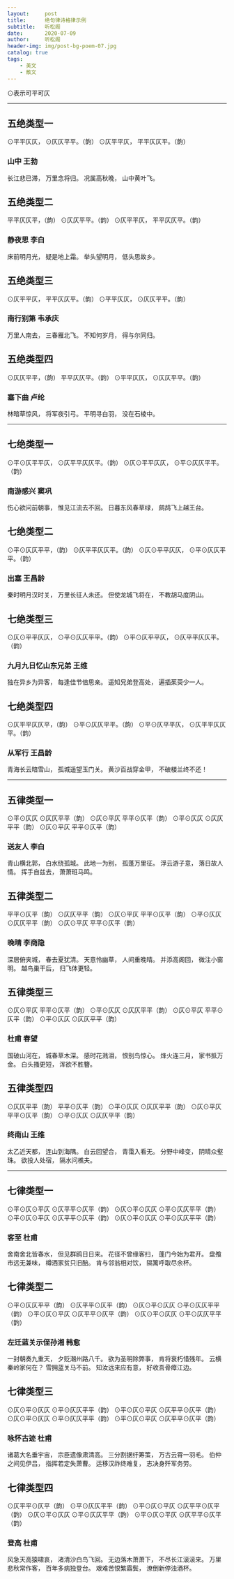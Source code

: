 ```yaml
---
layout:     post
title:      绝句律诗格律示例
subtitle:   听松阁
date:       2020-07-09
author:     听松阁
header-img: img/post-bg-poem-07.jpg
catalog: true
tags:
    - 美文
    - 散文
---
```


⊙表示可平可仄


--------------------------------------------------------------------------------

## 五绝类型一

⊙平平仄仄，
⊙仄仄平平。（韵）
⊙仄平平仄，
平平仄仄平。（韵）

### 山中 王勃

长江悲已滞，
万里念将归。
况属高秋晚，
山中黄叶飞。

## 五绝类型二

平平仄仄平，（韵）
⊙仄仄平平。（韵）
⊙仄平平仄，
平平仄仄平。（韵）

### 静夜思 李白

床前明月光，
疑是地上霜。
举头望明月，
低头思故乡。

## 五绝类型三

⊙仄平平仄，
平平仄仄平。（韵）
⊙平平仄仄，
⊙仄仄平平。（韵）

### 南行别第 韦承庆

万里人南去，
三春雁北飞。
不知何岁月，
得与尔同归。

## 五绝类型四

⊙仄仄平平，（韵）
平平仄仄平。（韵）
⊙平平仄仄，
⊙仄仄平平。（韵）

### 塞下曲 卢纶

林暗草惊风，
将军夜引弓。
平明寻白羽，
没在石棱中。


--------------------------------------------------------------------------------

## 七绝类型一

⊙平⊙仄平平仄，
⊙仄平平仄仄平。（韵）
⊙仄⊙平平仄仄，
⊙平⊙仄仄平平。（韵）

### 南游感兴 窦巩

伤心欲问前朝事，
惟见江流去不回。
日暮东风春草绿，
鹧鸪飞上越王台。

## 七绝类型二

⊙平⊙仄仄平平，（韵）
⊙仄平平仄仄平。（韵）
⊙仄⊙平平仄仄，
⊙平⊙仄仄平平。（韵）

### 出塞 王昌龄

秦时明月汉时关，
万里长征人未还。
但使龙城飞将在，
不教胡马度阴山。

## 七绝类型三

⊙仄⊙平平仄仄，
⊙平⊙仄仄平平。（韵）
⊙平⊙仄平平仄，
⊙仄平平仄仄平。（韵）

### 九月九日忆山东兄弟 王维

独在异乡为异客，
每逢佳节倍思亲。
遥知兄弟登高处，
遍插茱萸少一人。

## 七绝类型四

⊙仄平平仄仄平，（韵）
⊙平⊙仄仄平平。（韵）
⊙平⊙仄平平仄，
⊙仄平平仄仄平。（韵）

### 从军行 王昌龄

青海长云暗雪山，
孤城遥望玉门关。
黄沙百战穿金甲，
不破楼兰终不还！


--------------------------------------------------------------------------------

## 五律类型一

⊙平⊙仄仄
⊙仄仄平平（韵）
⊙仄⊙平仄
平平⊙仄平（韵）
⊙平⊙仄仄
⊙仄仄平平（韵）
⊙仄⊙平仄
平平⊙仄平（韵）

### 送友人 李白

青山横北郭，
白水绕孤城。
此地一为别，
孤蓬万里征。
浮云游子意，
落日故人情。
挥手自兹去，
萧萧班马鸣。

## 五律类型二

平平⊙仄平（韵）
⊙仄仄平平（韵）
⊙仄⊙平仄
平平⊙仄平（韵）
⊙平⊙仄仄
⊙仄仄平平（韵）
⊙仄⊙平仄
平平⊙仄平（韵）

### 晚晴 李商隐

深居俯夹城，
春去夏犹清。
天意怜幽草，
人间重晚晴。
并添高阁回，
微注小窗明。
越鸟巢干后，
归飞体更轻。

## 五律类型三

⊙仄⊙平仄
平平⊙仄平（韵）
⊙平⊙仄仄
⊙仄仄平平（韵）
⊙仄⊙平仄
平平⊙仄平（韵）
⊙平⊙仄仄
⊙仄仄平平（韵）

### 杜甫 春望

国破山河在，
城春草木深。
感时花溅泪，
恨别鸟惊心。
烽火连三月，
家书抵万金。
白头搔更短，
浑欲不胜簪。

## 五律类型四

⊙仄仄平平（韵）
平平⊙仄平（韵）
⊙平⊙仄仄
⊙仄仄平平（韵）
⊙仄⊙平仄
平平⊙仄平（韵）
⊙平⊙仄仄
⊙仄仄平平（韵）

### 终南山 王维

太乙近天都，
连山到海隅。
白云回望合，
青霭入看无。
分野中峰变，
阴晴众壑珠。
欲投人处宿，
隔水问樵夫。


--------------------------------------------------------------------------------

## 七律类型一

⊙平⊙仄⊙平仄
⊙仄平平⊙仄平（韵）
⊙仄⊙平⊙仄仄
⊙平⊙仄仄平平（韵）
⊙平⊙仄⊙平仄
⊙仄平平⊙仄平（韵）
⊙仄⊙平⊙仄仄
⊙平⊙仄仄平平（韵）

### 客至  杜甫

舍南舍北皆春水，
但见群鸥日日来。
花径不曾缘客扫，
蓬门今始为君开。
盘飧市远无兼味，
樽酒家贫只旧醅。
肯与邻翁相对饮，
隔篱呼取尽余杯。

## 七律类型二

⊙平⊙仄仄平平（韵）
⊙仄平平⊙仄平（韵）
⊙仄⊙平⊙仄仄
⊙平⊙仄仄平平（韵）
⊙平⊙仄⊙平仄
⊙仄平平⊙仄平（韵）
⊙仄⊙平⊙仄仄
⊙平⊙仄仄平平（韵）

### 左迁蓝关示侄孙湘 韩愈

一封朝奏九重天，
夕贬潮州路八千。
欲为圣明除弊事，
肯将衰朽惜残年。
云横秦岭家何在？
雪拥蓝关马不前。
知汝远来应有意，
好收吾骨瘴江边。

## 七律类型三

⊙仄⊙平⊙仄仄
⊙平⊙仄仄平平（韵）
⊙平⊙仄⊙平仄
⊙仄平平⊙仄平（韵）
⊙仄⊙平⊙仄仄
⊙平⊙仄仄平平（韵）
⊙平⊙仄⊙平仄
⊙仄平平⊙仄平（韵）

### 咏怀古迹 杜甫

诸葛大名垂宇宙，
宗臣遗像肃清高。
三分割据纡筹策，
万古云霄一羽毛。
伯仲之间见伊吕，
指挥若定失萧曹。
运移汉祚终难复，
志决身歼军务劳。

## 七律类型四

⊙仄平平⊙仄平（韵）
⊙平⊙仄仄平平（韵）
⊙平⊙仄⊙平仄
⊙仄平平⊙仄平（韵）
⊙仄⊙平⊙仄仄
⊙平⊙仄仄平平（韵）
⊙平⊙仄⊙平仄
⊙仄平平⊙仄平（韵）

### 登高 杜甫

风急天高猿啸哀，
渚清沙白鸟飞回。
无边落木萧萧下，
不尽长江滚滚来。
万里悲秋常作客，
百年多病独登台。
艰难苦恨繁霜鬓，
潦倒新停浊酒杯。

